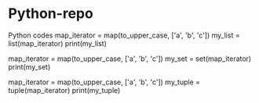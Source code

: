 # Python-repo
Python codes
map_iterator = map(to_upper_case, ['a', 'b', 'c'])
my_list = list(map_iterator)
print(my_list)

map_iterator = map(to_upper_case, ['a', 'b', 'c'])
my_set = set(map_iterator)
print(my_set)

map_iterator = map(to_upper_case, ['a', 'b', 'c'])
my_tuple = tuple(map_iterator)
print(my_tuple)
